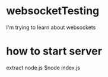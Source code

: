 # websocketTesting
I'm trying to learn about websockets

# how to start server 
extract node.js
$node index.js
